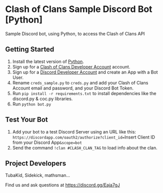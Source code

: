 # Clash of Clans Sample Discord Bot [Python]
Sample Discord bot, using Python, to access the Clash of Clans API

## Getting Started
1. Install the latest version of [Python](https://www.python.org/).
1. Sign up for a [Clash of Clans Developer Account](https://developer.clashofclans.com/#/) account.
1. Sign up for a [Discord Developer Account](https://discordapp.com/developers) and create an App with a Bot User.
1. Rename `creds_sample.py` to `creds.py` and add your Clash of Clans Account email and password, and your Discord Bot Token.
1. Run `pip install -r requirements.txt` to install dependencies like the discord.py & coc.py libraries.
1. Run `python bot.py`

## Test Your Bot
1. Add your bot to a test Discord Server using an URL like this:
`https://discordapp.com/oauth2/authorize?client_id=`Insert Client ID from your Discord App`&scope=bot`
1. Send the command `!clan #CLASH_CLAN_TAG` to load info about the clan. 

## Project Developers
TubaKid, Sidekick, mathsman...

Find us and ask questions at https://discord.gg/Eaja7gJ